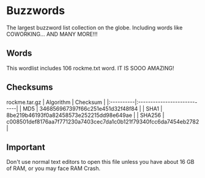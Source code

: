 # Buzzwords  
The largest buzzword list collection on the globe. Including words like COWORKING... AND MANY MORE!!!
## Words  
This wordlist includes 106 rockme.txt word. IT IS SOOO AMAZING!
## Checksums
rockme.tar.gz
| Algorithm | Checksum |
|:----------|:----------------------------|
| MD5       | 346856967397f66c251e451d32f48f84 |
| SHA1      | 8be219b46193f0a82458573e252215dd98e649ae |
| SHA256    | c008501def8176aa7f771230a7403cec7da1c0b121f79340fcc6da7454eb2782 |
## Important
Don't use normal text editors to open this file unless you have about 16 GB of RAM, or you may face RAM Crash.
